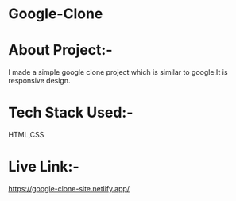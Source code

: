 # Google-Clone

# About Project:-
I made a simple google clone project which is similar to google.It is responsive design.

# Tech Stack Used:-
HTML,CSS

# Live Link:-
https://google-clone-site.netlify.app/
